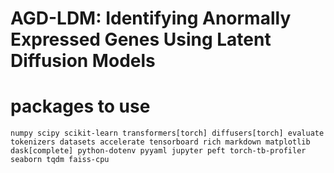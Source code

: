 # AGD-LDM: Identifying Anormally Expressed Genes Using Latent Diffusion Models

# packages to use
```
numpy scipy scikit-learn transformers[torch] diffusers[torch] evaluate tokenizers datasets accelerate tensorboard rich markdown matplotlib dask[complete] python-dotenv pyyaml jupyter peft torch-tb-profiler seaborn tqdm faiss-cpu
```